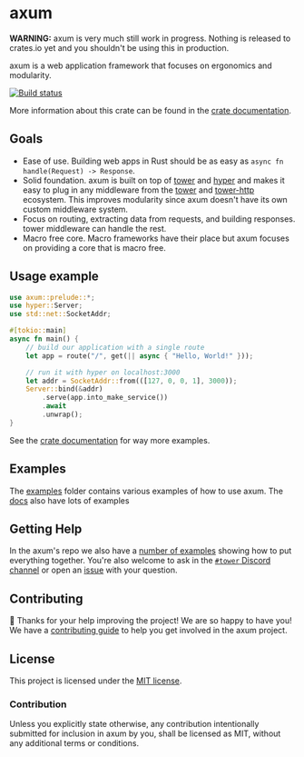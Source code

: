 # axum

**WARNING:** axum is very much still work in progress. Nothing is released
to crates.io yet and you shouldn't be using this in production.

axum is a web application framework that focuses on ergonomics and modularity.

[![Build status](https://github.com/davidpdrsn/axum/workflows/CI/badge.svg)](https://github.com/davidpdrsn/axum/actions)
<!--
[![Crates.io](https://img.shields.io/crates/v/axum)](https://crates.io/crates/axum)
[![Documentation](https://docs.rs/axum/badge.svg)](https://docs.rs/axum)
[![Crates.io](https://img.shields.io/crates/l/axum)](LICENSE)
-->

More information about this crate can be found in the [crate documentation][docs].

## Goals

- Ease of use. Building web apps in Rust should be as easy as `async fn
handle(Request) -> Response`.
- Solid foundation. axum is built on top of [tower] and [hyper] and makes it
easy to plug in any middleware from the [tower] and [tower-http] ecosystem.
This improves modularity since axum doesn't have its own custom
middleware system.
- Focus on routing, extracting data from requests, and building responses.
tower middleware can handle the rest.
- Macro free core. Macro frameworks have their place but axum focuses
on providing a core that is macro free.

## Usage example

```rust
use axum::prelude::*;
use hyper::Server;
use std::net::SocketAddr;

#[tokio::main]
async fn main() {
    // build our application with a single route
    let app = route("/", get(|| async { "Hello, World!" }));

    // run it with hyper on localhost:3000
    let addr = SocketAddr::from(([127, 0, 0, 1], 3000));
    Server::bind(&addr)
        .serve(app.into_make_service())
        .await
        .unwrap();
}
```

See the [crate documentation][docs] for way more examples.

## Examples

The [examples] folder contains various examples of how to use axum. The
[docs] also have lots of examples

## Getting Help

In the axum's repo we also have a [number of examples][examples]
showing how to put everything together. You're also welcome to ask in the
[`#tower` Discord channel][chat] or open an [issue] with your question.

## Contributing

:balloon: Thanks for your help improving the project! We are so happy to have
you! We have a [contributing guide][guide] to help you get involved in the
axum project.

## License

This project is licensed under the [MIT license](LICENSE).

### Contribution

Unless you explicitly state otherwise, any contribution intentionally submitted
for inclusion in axum by you, shall be licensed as MIT, without any
additional terms or conditions.

[examples]: https://github.com/davidpdrsn/axum/tree/master/examples
[docs]: https://docs.rs/axum/0.1.0
[tower]: https://crates.io/crates/tower
[hyper]: https://crates.io/crates/hyper
[tower-http]: https://crates.io/crates/tower-http
[guide]: CONTRIBUTING.md
[chat]: https://discord.gg/tokio
[issue]: https://github.com/davidpdrsn/axum/issues/new
